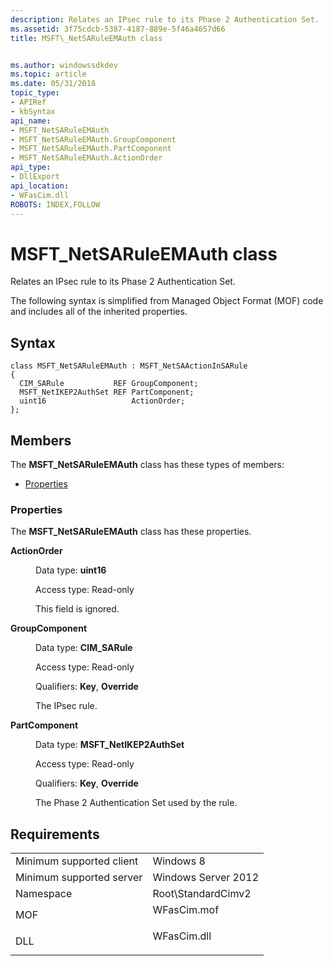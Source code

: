 ```yaml
---
description: Relates an IPsec rule to its Phase 2 Authentication Set.
ms.assetid: 3f75cdcb-5387-4187-889e-5f46a4657d66
title: MSFT\_NetSARuleEMAuth class


ms.author: windowssdkdev
ms.topic: article
ms.date: 05/31/2018
topic_type: 
- APIRef
- kbSyntax
api_name: 
- MSFT_NetSARuleEMAuth
- MSFT_NetSARuleEMAuth.GroupComponent
- MSFT_NetSARuleEMAuth.PartComponent
- MSFT_NetSARuleEMAuth.ActionOrder
api_type: 
- DllExport
api_location: 
- WFasCim.dll
ROBOTS: INDEX,FOLLOW
---
```


# MSFT\_NetSARuleEMAuth class

Relates an IPsec rule to its Phase 2 Authentication Set.

The following syntax is simplified from Managed Object Format (MOF) code and includes all of the inherited properties.

## Syntax

``` syntax
class MSFT_NetSARuleEMAuth : MSFT_NetSAActionInSARule
{
  CIM_SARule           REF GroupComponent;
  MSFT_NetIKEP2AuthSet REF PartComponent;
  uint16                   ActionOrder;
};
```

## Members

The **MSFT\_NetSARuleEMAuth** class has these types of members:

-   [Properties](#properties)

### Properties

The **MSFT\_NetSARuleEMAuth** class has these properties.

<dl> <dt>

**ActionOrder**
</dt> <dd> <dl> <dt>

Data type: **uint16**
</dt> <dt>

Access type: Read-only
</dt> </dl>

This field is ignored.

</dd> <dt>

**GroupComponent**
</dt> <dd> <dl> <dt>

Data type: **CIM\_SARule**
</dt> <dt>

Access type: Read-only
</dt> <dt>

Qualifiers: **Key**, **Override**
</dt> </dl>

The IPsec rule.

</dd> <dt>

**PartComponent**
</dt> <dd> <dl> <dt>

Data type: **MSFT\_NetIKEP2AuthSet**
</dt> <dt>

Access type: Read-only
</dt> <dt>

Qualifiers: **Key**, **Override**
</dt> </dl>

The Phase 2 Authentication Set used by the rule.

</dd> </dl>

## Requirements



|                                     |                                                                                        |
|-------------------------------------|----------------------------------------------------------------------------------------|
| Minimum supported client<br/> | Windows 8<br/>                                                                   |
| Minimum supported server<br/> | Windows Server 2012<br/>                                                         |
| Namespace<br/>                | Root\\StandardCimv2<br/>                                                         |
| MOF<br/>                      | <dl> <dt>WFasCim.mof</dt> </dl> |
| DLL<br/>                      | <dl> <dt>WFasCim.dll</dt> </dl> |



 

 




